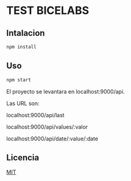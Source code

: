# TEST BICELABS

## Intalacion

```bash
npm install
```

## Uso

```bash
npm start
```
El proyecto se levantara en localhost:9000/api.

Las URL son:

localhost:9000/api/last

localhost:9000/api/values/:valor

localhost:9000/api/date/:value/:date

## Licencia
[MIT](https://choosealicense.com/licenses/mit/)